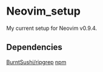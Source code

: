 # Neovim_setup

My current setup for Neovim v0.9.4.

## Dependencies

[BurntSushi/ripgrep](https://github.com/BurntSushi/ripgrep)
[npm](https://www.npmjs.com/)
